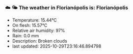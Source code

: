 ### ☁️ 🌤️  The weather in Florianópolis is: Florianópolis

- Temperature: 15.44°C
- On flesh: 15.57°C
- Relative air humidity: 97%
- Rain: 0.0 mm
- Description: Broken clouds
- last updated: 2025-10-29T23:16:46.894798
